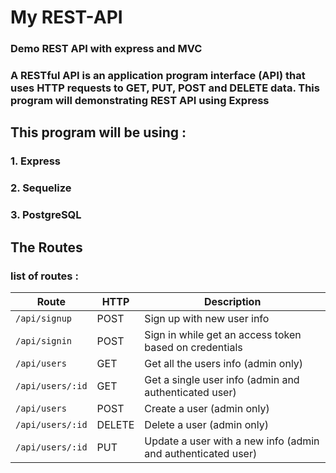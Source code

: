 #  My REST-API

### Demo REST API with express and MVC

### A RESTful API is an application program interface (API) that uses HTTP requests to GET, PUT, POST and DELETE data. This program will demonstrating REST API using Express

## This program will be using :

### 1. Express
### 2. Sequelize
### 3. PostgreSQL

## The Routes

### list of routes :

Route | HTTP | Description
------------ | ------------- | ---------------------
`/api/signup` | POST | Sign up with new user info
`/api/signin` | POST | Sign in while get an access token based on credentials
`/api/users` | GET | Get all the users info (admin only)
`/api/users/:id` | GET | Get a single user info (admin and authenticated user)
`/api/users` | POST | Create a user (admin only)
`/api/users/:id` | DELETE | Delete a user (admin only)
`/api/users/:id` | PUT | Update a user with a new info (admin and authenticated user)


